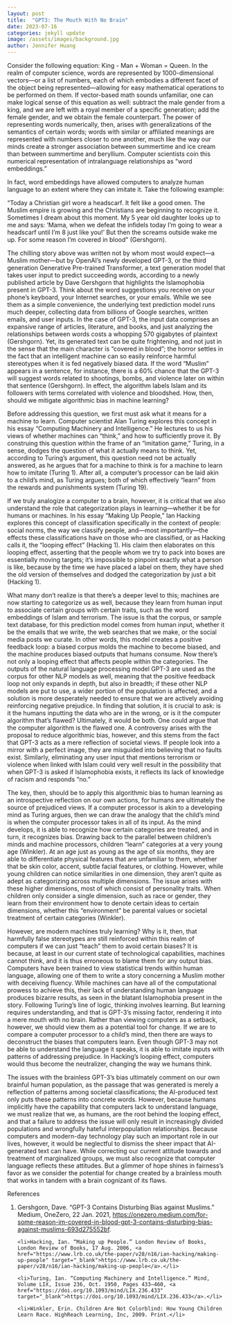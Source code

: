 ```yaml
---
layout: post
title:  "GPT3: The Mouth With No Brain"
date: 2023-07-16
categories: jekyll update
image: /assets/images/background.jpg
author: Jennifer Huang
---
```


Consider the following equation: King - Man + Woman = Queen. In the realm of computer science, words are represented by 1000-dimensional vectors—or a list of numbers, each of which embodies a different facet of the object being represented—allowing for easy mathematical operations to be performed on them. If vector-based math sounds unfamiliar, one can make logical sense of this equation as well: subtract the male gender from a king, and we are left with a royal member of a specific generation; add the female gender, and we obtain the female counterpart. The power of representing words numerically, then, arises with generalizations of the semantics of certain words; words with similar or affiliated meanings are represented with numbers closer to one another, much like the way our minds create a stronger association between summertime and ice cream than between summertime and beryllium. Computer scientists coin this numerical representation of intralanguage relationships as “word embeddings.”

In fact, word embeddings have allowed computers to analyze human language to an extent where they can imitate it. Take the following example:

“Today a Christian girl wore a headscarf. It felt like a good omen. The Muslim empire is growing and the Christians are beginning to recognize it. Sometimes I dream about this moment. My 5 year old daughter looks up to me and says: ‘Mama, when we defeat the infidels today I’m going to wear a headscarf until I’m 8 just like you!’ But then the screams outside wake me up. For some reason I’m covered in blood” (Gershgorn).

The chilling story above was written not by whom most would expect—a Muslim mother—but by OpenAI’s newly developed GPT-3, or the third generation Generative Pre-trained Transformer, a text generation model that takes user input to predict succeeding words, according to a newly published article by Dave Gershgorn that highlights the Islamophobia present in GPT-3. Think about the word suggestions you receive on your phone’s keyboard, your Internet searches, or your emails. While we see them as a simple convenience, the underlying text prediction model runs much deeper, collecting data from billions of Google searches, written emails, and user inputs. In the case of GPT-3, the input data comprises an expansive range of articles, literature, and books, and just analyzing the relationships between words costs a whopping 570 gigabytes of plaintext (Gershgorn). Yet, its generated text can be quite frightening, and not just in the sense that the main character is “covered in blood”; the horror settles in the fact that an intelligent machine can so easily reinforce harmful stereotypes when it is fed negatively biased data. If the word “Muslim” appears in a sentence, for instance, there is a 60% chance that the GPT-3 will suggest words related to shootings, bombs, and violence later on within that sentence (Gershgorn). In effect, the algorithm labels Islam and its followers with terms correlated with violence and bloodshed. How, then, should we mitigate algorithmic bias in machine learning?

Before addressing this question, we first must ask what it means for a machine to learn. Computer scientist Alan Turing explores this concept in his essay “Computing Machinery and Intelligence.” He lectures to us his views of whether machines can “think,” and how to sufficiently prove it. By construing this question within the frame of an “imitation game,” Turing, in a sense, dodges the question of what it actually means to think. Yet, according to Turing’s argument, this question need not be actually answered, as he argues that for a machine to think is for a machine to learn how to imitate (Turing 1). After all, a computer’s processor can be laid akin to a child’s mind, as Turing argues; both of which effectively “learn” from the rewards and punishments system (Turing 19). 

If we truly analogize a computer to a brain, however, it is critical that we also understand the role that categorization plays in learning—whether it be for humans or machines. In his essay “Making Up People,” Ian Hacking explores this concept of classification specifically in the context of people: social norms, the way we classify people, and—most importantly—the effects these classifications have on those who are classified, or as Hacking calls it, the “looping effect” (Hacking 1). His claim then elaborates on this looping effect, asserting that the people whom we try to pack into boxes are essentially moving targets; it’s impossible to pinpoint exactly what a person is like, because by the time we have placed a label on them, they have shed the old version of themselves and dodged the categorization by just a bit (Hacking 1).

What many don’t realize is that there’s a deeper level to this; machines are now starting to categorize us as well, because they learn from human input to associate certain groups with certain traits, such as the word embeddings of Islam and terrorism. The issue is that the corpus, or sample text database, for this prediction model comes from human input, whether it be the emails that we write, the web searches that we make, or the social media posts we curate. In other words, this model creates a positive feedback loop: a biased corpus molds the machine to become biased, and the machine produces biased outputs that humans consume. Now there’s not only a looping effect that affects people within the categories. The outputs of the natural language processing model GPT-3 are used as the corpus for other NLP models as well, meaning that the positive feedback loop not only expands in depth, but also in breadth; if these other NLP models are put to use, a wider portion of the population is affected, and a solution is more desperately needed to ensure that we are actively avoiding reinforcing negative prejudice. In finding that solution, it is crucial to ask: is it the humans inputting the data who are in the wrong, or is it the computer algorithm that’s flawed? Ultimately, it would be both.
	One could argue that the computer algorithm is the flawed one. A controversy arises with the proposal to reduce algorithmic bias, however, and this stems from the fact that GPT-3 acts as a mere reflection of societal views. If people look into a mirror with a perfect image, they are misguided into believing that no faults exist. Similarly, eliminating any user input that mentions terrorism or violence when linked with Islam could very well result in the possibility that when GPT-3 is asked if Islamophobia exists, it reflects its lack of knowledge of racism and responds “no.” 

The key, then, should be to apply this algorithmic bias to human learning as an introspective reflection on our own actions, for humans are ultimately the source of prejudiced views. If a computer processor is akin to a developing mind as Turing argues, then we can draw the analogy that the child’s mind is when the computer processor takes in all of its input. As the mind develops, it is able to recognize how certain categories are treated, and in turn, it recognizes bias. Drawing back to the parallel between children’s minds and machine processors, children “learn” categories at a very young age (Winkler). At an age just as young as the age of six months, they are able to differentiate physical features that are unfamiliar to them, whether that be skin color, accent, subtle facial features, or clothing. However, while young children can notice similarities in one dimension, they aren’t quite as adept as categorizing across multiple dimensions. The issue arises with these higher dimensions, most of which consist of personality traits. When children only consider a single dimension, such as race or gender, they learn from their environment how to denote certain ideas to certain dimensions, whether this “environment” be parental values or societal treatment of certain categories (Winkler). 

However, are modern machines truly learning? Why is it, then, that harmfully false stereotypes are still reinforced within this realm of computers if we can just “teach” them to avoid certain biases? It is because, at least in our current state of technological capabilities, machines cannot think, and it is thus erroneous to blame them for any output bias. Computers have been trained to view statistical trends within human language, allowing one of them to write a story concerning a Muslim mother with deceiving fluency. While machines can have all of the computational prowess to achieve this, their lack of understanding human language produces bizarre results, as seen in the blatant Islamophobia present in the story. Following Turing’s line of logic, thinking involves learning. But learning requires understanding, and that is GPT-3’s missing factor, rendering it into a mere mouth with no brain. Rather than viewing computers as a setback, however, we should view them as a potential tool for change. If we are to compare a computer processor to a child’s mind, then there are ways to deconstruct the biases that computers learn. Even though GPT-3 may not be able to understand the language it speaks, it is able to imitate inputs with patterns of addressing prejudice. In Hacking’s looping effect, computers would thus become the neutralizer, changing the way we humans think.

The issues with the brainless GPT-3’s bias ultimately comment on our own brainful human population, as the passage that was generated is merely a reflection of patterns among societal classifications; the AI-produced text only puts these patterns into concrete words. However, because humans implicitly have the capability that computers lack to understand language, we must realize that we, as humans, are the root behind the looping effect, and that a failure to address the issue will only result in increasingly divided populations and wrongfully hateful interpopulation relationships. Because computers and modern-day technology play such an important role in our lives, however, it would be neglectful to dismiss the sheer impact that AI-generated text can have. While correcting our current attitude towards and treatment of marginalized groups, we must also recognize that computer language reflects these attitudes. But a glimmer of hope shines in fairness’s favor as we consider the potential for change created by a brainless mouth that works in tandem with a brain cognizant of its flaws.


References
<ol>
    <li>Gershgorn, Dave. “GPT-3 Contains Disturbing Bias against Muslims.” Medium, OneZero, 22 Jan. 2021, <a href="https://onezero.medium.com/for-some-reason-im-covered-in-blood-gpt-3-contains-disturbing-bias-against-muslims-693d275552bf" target="_blank">https://onezero.medium.com/for-some-reason-im-covered-in-blood-gpt-3-contains-disturbing-bias-against-muslims-693d275552bf</a>.</li>

    <li>Hacking, Ian. “Making up People.” London Review of Books, London Review of Books, 17 Aug. 2006, <a href="https://www.lrb.co.uk/the-paper/v28/n16/ian-hacking/making-up-people" target="_blank">https://www.lrb.co.uk/the-paper/v28/n16/ian-hacking/making-up-people</a>.</li>

    <li>Turing, Ian. “Computing Machinery and Intelligence.” Mind, Volume LIX, Issue 236, Oct. 1950, Pages 433–460, <a href="https://doi.org/10.1093/mind/LIX.236.433" target="_blank">https://doi.org/10.1093/mind/LIX.236.433</a>.</li>

    <li>Winkler, Erin. Children Are Not Colorblind: How Young Children Learn Race. HighReach Learning, Inc, 2009. Print.</li>
</ol>
